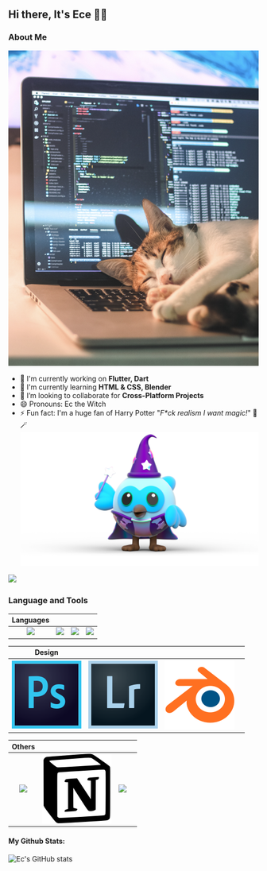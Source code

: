 ## Hi there, It's Ece ✌🏻

### About Me

![](/images/cat.png)

- 🏢 I'm currently working on **Flutter, Dart**
- 🌱 I'm currently learning **HTML & CSS, Blender**
- 👯 I’m looking to collaborate for **Cross-Platform Projects**
- 😄 Pronouns: Ec the Witch
- ⚡️ Fun fact: I'm a huge fan of Harry Potter 
"_F*ck realism I want magic!_" 🔮🪄
![](images/witchDash.png)

<!-- social -->

[![](https://www.vectorlogo.zone/logos/discord/discord-icon.svg)](https://discord.com/invite/Huntere#8177)

<!-- |Social||||
|:-:|:-:|:-:|:-:|
|[![](https://www.vectorlogo.zone/logos/discord/discord-icon.svg)](https://discord.com/invite/Huntere#8177)|[![](https://www.vectorlogo.zone/logos/instagram/instagram-icon.svg)](...)|[![](https://www.vectorlogo.zone/logos/linkedin/linkedin-icon.svg)](...)| -->

### Language and Tools
|Languages||||
|:-:|:-:|:-:|:-:|
|[![](https://www.vectorlogo.zone/logos/dartlang/dartlang-icon.svg)](https://dart.dev)|[![](https://www.vectorlogo.zone/logos/flutterio/flutterio-icon.svg)](https://flutter.dev)|[![](https://www.vectorlogo.zone/logos/w3_html5/w3_html5-icon.svg)](https://www.w3schools.com/html/default.asp)|[![](https://www.vectorlogo.zone/logos/w3_css/w3_css-icon.svg)](https://www.w3schools.com/css/default.asp)

|Design||||
|:-:|:-:|:-:|:-:|
|[![](/images/photoshop-cc.svg)](https://www.adobe.com/)|[![](/images/lightroom-cc.svg)](https://www.adobe.com/)|[![](/images/blender.svg)](https://www.blender.org/)|

|Others||||
|:-:|:-:|:-:|:-:|
|[![](https://www.vectorlogo.zone/logos/git-scm/git-scm-icon.svg)](https://git-scm.com/)|[![](/images/notion.svg)](https://www.notion.so/)|[![](https://www.vectorlogo.zone/logos/trello/trello-icon.svg)](https://trello.com/)|

#### My Github Stats:
![Ec's GitHub stats](https://github-readme-stats.vercel.app/api?username=ecedzdmrr&show_icons=true&theme=blueberry)
